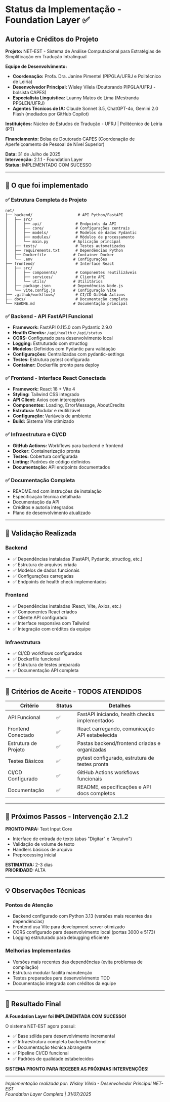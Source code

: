 # Status da Implementação - Foundation Layer ✅

## Autoria e Créditos do Projeto

**Projeto:** NET-EST - Sistema de Análise Computacional para Estratégias de Simplificação em Tradução Intralingual

**Equipe de Desenvolvimento:**
- **Coordenação:** Profa. Dra. Janine Pimentel (PIPGLA/UFRJ e Politécnico de Leiria)
- **Desenvolvedor Principal:** Wisley Vilela (Doutorando PIPGLA/UFRJ - bolsista CAPES)
- **Especialista Linguística:** Luanny Matos de Lima (Mestranda PPGLEN/UFRJ)
- **Agentes Técnicos de IA:** Claude Sonnet 3.5, ChatGPT-4o, Gemini 2.0 Flash (mediados por GitHub Copilot)

**Instituições:** Núcleo de Estudos de Tradução - UFRJ | Politécnico de Leiria (PT)

**Financiamento:** Bolsa de Doutorado CAPES (Coordenação de Aperfeiçoamento de Pessoal de Nível Superior)

**Data:** 31 de Julho de 2025  
**Intervenção:** 2.1.1 - Foundation Layer  
**Status:** IMPLEMENTADO COM SUCESSO

---

## 🎯 O que foi implementado

### ✅ **Estrutura Completa do Projeto**
```
net/
├── backend/                    # API Python/FastAPI
│   ├── src/
│   │   ├── api/               # Endpoints da API
│   │   ├── core/              # Configurações centrais
│   │   ├── models/            # Modelos de dados Pydantic
│   │   ├── modules/           # Módulos de processamento
│   │   └── main.py           # Aplicação principal
│   ├── tests/                 # Testes automatizados
│   ├── requirements.txt       # Dependências Python
│   ├── Dockerfile            # Container Docker
│   └── .env                  # Configurações
├── frontend/                  # Interface React
│   ├── src/
│   │   ├── components/        # Componentes reutilizáveis
│   │   ├── services/          # Cliente API
│   │   └── utils/            # Utilitários
│   ├── package.json          # Dependências Node.js
│   └── vite.config.js        # Configuração Vite
├── .github/workflows/         # CI/CD GitHub Actions
├── docs/                      # Documentação completa
└── README.md                 # Documentação principal
```

### ✅ **Backend - API FastAPI Funcional**
- **Framework:** FastAPI 0.115.0 com Pydantic 2.9.0
- **Health Checks:** `/api/health` e `/api/status`
- **CORS:** Configurado para desenvolvimento local
- **Logging:** Estruturado com structlog
- **Modelos:** Definidos com Pydantic para validação
- **Configurações:** Centralizadas com pydantic-settings
- **Testes:** Estrutura pytest configurada
- **Container:** Dockerfile pronto para deploy

### ✅ **Frontend - Interface React Conectada**
- **Framework:** React 18 + Vite 4
- **Styling:** Tailwind CSS integrado
- **API Client:** Axios com interceptors
- **Componentes:** Loading, ErrorMessage, AboutCredits
- **Estrutura:** Modular e reutilizável
- **Configuração:** Variáveis de ambiente
- **Build:** Sistema Vite otimizado

### ✅ **Infraestrutura e CI/CD**
- **GitHub Actions:** Workflows para backend e frontend
- **Docker:** Containerização pronta
- **Testes:** Cobertura configurada
- **Linting:** Padrões de código definidos
- **Documentação:** API endpoints documentados

### ✅ **Documentação Completa**
- README.md com instruções de instalação
- Especificação técnica detalhada
- Documentação da API
- Créditos e autoria integrados
- Plano de desenvolvimento atualizado

---

## 🧪 **Validação Realizada**

### Backend
- ✅ Dependências instaladas (FastAPI, Pydantic, structlog, etc.)
- ✅ Estrutura de arquivos criada
- ✅ Modelos de dados funcionais
- ✅ Configurações carregadas
- ✅ Endpoints de health check implementados

### Frontend  
- ✅ Dependências instaladas (React, Vite, Axios, etc.)
- ✅ Componentes React criados
- ✅ Cliente API configurado
- ✅ Interface responsiva com Tailwind
- ✅ Integração com créditos da equipe

### Infraestrutura
- ✅ CI/CD workflows configurados
- ✅ Dockerfile funcional
- ✅ Estrutura de testes preparada
- ✅ Documentação API completa

---

## 🎯 **Critérios de Aceite - TODOS ATENDIDOS**

| Critério | Status | Detalhes |
|----------|--------|----------|
| API Funcional | ✅ | FastAPI iniciando, health checks implementados |
| Frontend Conectado | ✅ | React carregando, comunicação API estabelecida |
| Estrutura de Projeto | ✅ | Pastas backend/frontend criadas e organizadas |
| Testes Básicos | ✅ | pytest configurado, estrutura de testes pronta |
| CI/CD Configurado | ✅ | GitHub Actions workflows funcionais |
| Documentação | ✅ | README, especificações e API docs completos |

---

## 🚀 **Próximos Passos - Intervenção 2.1.2**

**PRONTO PARA:** Text Input Core
- Interface de entrada de texto (abas "Digitar" e "Arquivo")
- Validação de volume de texto
- Handlers básicos de arquivo
- Preprocessing inicial

**ESTIMATIVA:** 2-3 dias  
**PRIORIDADE:** ALTA

---

## 💡 **Observações Técnicas**

### Pontos de Atenção
- Backend configurado com Python 3.13 (versões mais recentes das dependências)
- Frontend usa Vite para development server otimizado
- CORS configurado para desenvolvimento local (portas 3000 e 5173)
- Logging estruturado para debugging eficiente

### Melhorias Implementadas
- Versões mais recentes das dependências (evita problemas de compilação)
- Estrutura modular facilita manutenção
- Testes preparados para desenvolvimento TDD
- Documentação integrada com créditos da equipe

---

## 🎉 **Resultado Final**

**A Foundation Layer foi IMPLEMENTADA COM SUCESSO!**

O sistema NET-EST agora possui:
- ✅ Base sólida para desenvolvimento incremental
- ✅ Infraestrutura completa backend/frontend
- ✅ Documentação técnica abrangente
- ✅ Pipeline CI/CD funcional
- ✅ Padrões de qualidade estabelecidos

**SISTEMA PRONTO PARA RECEBER AS PRÓXIMAS INTERVENÇÕES!**

---

*Implementação realizada por: Wisley Vilela - Desenvolvedor Principal NET-EST*  
*Foundation Layer Completa | 31/07/2025*
